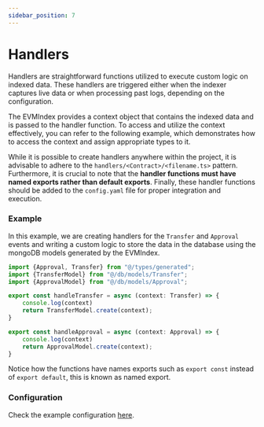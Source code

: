 ```yaml
---
sidebar_position: 7
---
```


# Handlers
Handlers are straightforward functions utilized to execute custom logic on indexed data. 
These handlers are triggered either when the indexer captures live data or when processing past logs, depending on the configuration. 

The EVMIndex provides a context object that contains the indexed data and is passed to the handler function. To access and utilize the context effectively, 
you can refer to the following example, which demonstrates how to access the context and assign appropriate types to it.

While it is possible to create handlers anywhere within the project, it is advisable to adhere to the `handlers/<Contract>/<filename.ts>` pattern. 
Furthermore, it is crucial to note that the **handler functions must have named exports rather than default exports**. Finally, these handler functions should be added to the `config.yaml` file for proper integration and execution.

### Example

In this example, we are creating handlers for the `Transfer` and `Approval` events and writing a custom logic to store the data in the database using the mongoDB models generated by the EVMIndex.
```typescript
import {Approval, Transfer} from "@/types/generated";
import {TransferModel} from "@/db/models/Transfer";
import {ApprovalModel} from "@/db/models/Approval";

export const handleTransfer = async (context: Transfer) => {
    console.log(context)
    return TransferModel.create(context);
}

export const handleApproval = async (context: Approval) => {
    console.log(context)
    return ApprovalModel.create(context);
}
```

Notice how the functions have names exports such as `export const` instead of `export default`, this is known as named export. 

### Configuration 
Check the example configuration [here](/docs/config#example).
